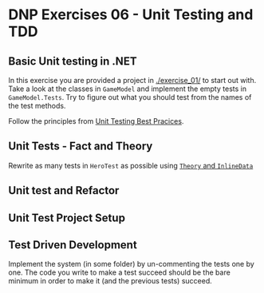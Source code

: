 # DNP Exercises 06 - Unit Testing and TDD


## Basic Unit testing in .NET

In this exercise you are provided a project in [./exercise_01/](./exercise_1) to start out with. Take a look at the classes in `GameModel` and implement the empty tests in `GameModel.Tests`. Try to figure out what you should test from the names of the test methods.

Follow the principles from [Unit Testing Best Pracices](https://docs.microsoft.com/en-us/dotnet/core/testing/unit-testing-best-practices#best-practices).


## Unit Tests - Fact and Theory

Rewrite as many tests in `HeroTest` as possible using [`Theory` and `InlineData`](https://docs.microsoft.com/en-us/dotnet/core/testing/unit-testing-with-dotnet-test#adding-more-features)


## Unit test and Refactor

## Unit Test Project Setup

## Test Driven Development

Implement the system (in some folder) by un-commenting the tests one by one. The code you write to make a test succeed should be the bare minimum in order to make it (and the previous tests) succeed.